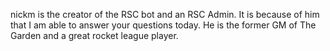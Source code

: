 nickm is the creator of the RSC bot and an RSC Admin. It is because of him that I am able to answer your questions today. He is the former GM of The Garden and a great rocket league player.
